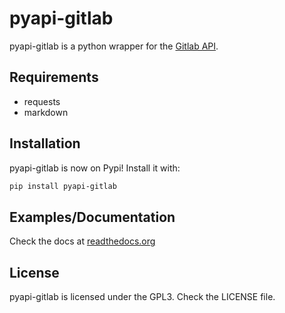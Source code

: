 # pyapi-gitlab

pyapi-gitlab is a python wrapper for the [Gitlab API](https://github.com/gitlabhq/gitlabhq/tree/master/doc/api).

## Requirements

- requests
- markdown

## Installation

pyapi-gitlab is now on Pypi! Install it with:

```bash
pip install pyapi-gitlab
```

## Examples/Documentation

Check the docs at [readthedocs.org](http://python-gitlab.readthedocs.org)

## License

pyapi-gitlab is licensed under the GPL3. Check the LICENSE file.
